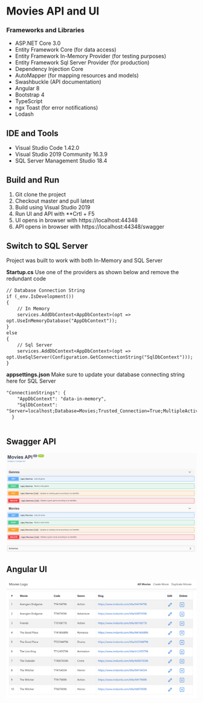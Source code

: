 # Movies API and UI

### Frameworks and Libraries

* ASP.NET Core 3.0
* Entity Framework Core (for data access)
* Entity Framework In-Memory Provider (for testing purposes)
* Entity Framework Sql Server Provider (for production)
* Dependency Injection Core
* AutoMapper (for mapping resources and models)
* Swashbuckle (API documentation)
* Angular 8
* Bootstrap 4
* TypeScript
* ngx Toast (for error notifications)
* Lodash

## IDE and Tools

* Visual Studio Code 1.42.0
* Visual Studio 2019 Community 16.3.9
* SQL Server Management Studio 18.4

## Build and Run

1. Git clone the project
2. Checkout master and pull latest
3. Build using Visual Studio 2019
3. Run UI and API with **Crtl + F5
4. UI opens in browser with https://localhost:44348
5. API opens in browser with https://localhost:44348/swagger

## Switch to SQL Server

Project was built to work with both In-Memory and SQL Server

**Startup.cs** Use one of the providers as shown below and remove the redundant code

```
// Database Connection String
if (_env.IsDevelopment())
{
    // In Memory
    services.AddDbContext<AppDbContext>(opt => opt.UseInMemoryDatabase("AppDbContext"));
}
else
{
    // Sql Server
    services.AddDbContext<AppDbContext>(opt => opt.UseSqlServer(Configuration.GetConnectionString("SqlDbContext")));
}
```

**appsettings.json** Make sure to update your database connecting string here for SQL Server

```
"ConnectionStrings": {
    "AppDbContext": "data-in-memory",
    "SqlDbContext": "Server=localhost;Database=Movies;Trusted_Connection=True;MultipleActiveResultSets=true"
  }
  
```

## Swagger API

![Algorithm schema](api.png)

## Angular UI

![Algorithm schema](ui.png)
